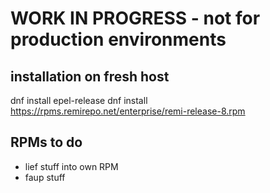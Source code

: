 # WORK IN PROGRESS - not for production environments

## installation on fresh host
dnf install epel-release
dnf install https://rpms.remirepo.net/enterprise/remi-release-8.rpm


## RPMs to do
* lief stuff into own RPM
* faup stuff

